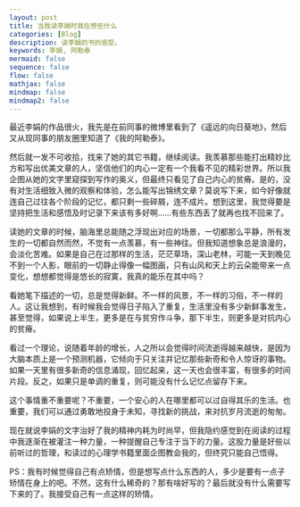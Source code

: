 ```yaml
---
layout: post
title: 当我读李娟时我在想些什么
categories: [Blog]
description: 读李娟的书的感受。
keywords: 李娟, 阿勒泰
mermaid: false
sequence: false
flow: false
mathjax: false
mindmap: false
mindmap2: false
---
```


最近李娟的作品很火，我先是在前同事的微博里看到了《遥远的向日葵地》，然后又从现同事的朋友圈里知道了《我的阿勒泰》。

然后就一发不可收拾，找来了她的其它书籍，继续阅读。我羡慕那些能打出精妙比方和写出优美文章的人，坚信他们的内心一定有一个我看不见的精彩世界。所以我企图从她的文字里窥探到写作的奥义，但最终只看见了自己内心的贫瘠。是的，没有对生活细致入微的观察和体验，怎么能写出锦绣文章？莫说写下来，如今好像就连自己过往各个阶段的记忆，都只剩一些碎屑，连不成片。想到这里，我觉得要是坚持把生活和感悟及时记录下来该有多好啊……有些东西丢了就再也找不回来了。

读她的文章的时候，脑海里总能随之浮现出对应的场景，一切都那么平静，所有发生的一切都自然而然，不觉有一点羡慕，有一些神往。但我知道想象总是浪漫的，会淡化苦难。如果是自己在过那样的生活，茫茫草场，深山老林，可能一天到晚见不到一个人影，眼前的一切静止得像一幅图画，只有山风和天上的云朵能带来一点变化，想想都觉得是悠长的寂寞，我真的能乐在其中吗？

看她笔下描述的一切，总是觉得新鲜。不一样的风景，不一样的习俗，不一样的人。这让我想到，有时候我会觉得日子陷入了重复，生活里没有多少新鲜事发生，甚至觉得，如果说上半生，更多是在与贫穷作斗争，那下半生，则更多是对抗内心的贫瘠。

看过一个理论，说随着年龄的增长，人之所以会觉得时间流逝得越来越快，是因为大脑本质上是一个预测机器，它倾向于只关注并记忆那些新奇和令人惊讶的事物。如果一天里有很多新奇的信息涌现，回忆起来，这一天也会很丰富，有很多的时间片段。反之，如果只是单调的重复，则可能没有什么记忆点留存下来。

这个事情重不重要呢？不重要，一个安心的人在哪里都可以过自得其乐的生活。也重要，我们可以通过勇敢地投身于未知，寻找新的挑战，来对抗岁月流逝的匆匆。

现在就说李娟的文字治好了我的精神内耗为时尚早，但我隐约感觉到在阅读的过程中我逐渐在被灌注一种力量，一种提醒自己专注于当下的力量。这股力量是好些以前听过的哲理，和读过的心理学书籍里面企图教会我的，但终究只能自己悟得。

PS：我有时候觉得自己有点矫情，但是想写点什么东西的人，多少是要有一点子矫情在身上的吧。不然，这有什么稀奇的？那有啥好写的？最后就没有什么需要写下来的了。我接受自己有一点这样的矫情。